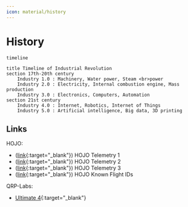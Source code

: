 ```yaml
---
icon: material/history
---
```


# History

```mermaid
timeline

title Timeline of Industrial Revolution
section 17th-20th century
    Industry 1.0 : Machinery, Water power, Steam <br>power
    Industry 2.0 : Electricity, Internal combustion engine, Mass production
    Industry 3.0 : Electronics, Computers, Automation
section 21st century
    Industry 4.0 : Internet, Robotics, Internet of Things
    Industry 5.0 : Artificial intelligence, Big data, 3D printing

```


## Links

HOJO:

  - ([link](http://hojoham.blogspot.com/2016/03/wisp1-telemetry.html){:target="_blank"}) HOJO Telemetry 1
  - ([link](http://hojoham.blogspot.com/2016/05/wisp1-telemetry-revisited.html){:target="_blank"}) HOJO Telemetry 2
  - ([link](http://hojoham.blogspot.com/2016/09/secondary-telemetry-packet.html){:target="_blank"}) HOJO Telemetry 3
  - ([link](http://hojoham.blogspot.com/2016/10/known-flight-ids.html){:target="_blank"}) HOJO Known Flight IDs

QRP-Labs:

  - [Ultimate 4](https://qrp-labs.com/ultimate3/ve3kcl-balloons/ve3kcl-s4.html#protocol){:target="_blank"}

